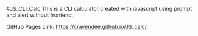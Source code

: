 #JS_CLI_Calc
This is a CLI calculator created with javascript
using prompt and alert without frontend.

GitHub Pages Link: https://cravendee.github.io/JS_calc/

